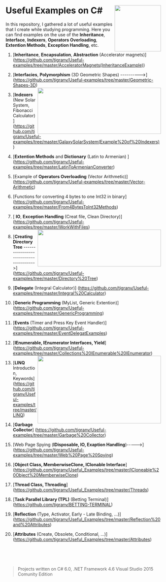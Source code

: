 # Useful Examples on C#  <img src="https://cloud.githubusercontent.com/assets/24522089/21962098/41a510c8-db36-11e6-95ef-eb392a0a1919.png" align="right" width="150px" height="150px" /> 
In this repository, I gathered a lot of useful examples that I create while studying programming. Here you can find examples on the use of the **Inheritance**, **Interface**, **Indexers**, **Operators Overloading**, **Extention Methods**, **Exception Handling**,  etc.

1. [**Inheritance**, **Encapsulation**, **Abstraction** (Accelerator magnets)] (https://github.com/tigranv/Useful-examples/tree/master/AcceleratorMagnets(InheritanceExample)) 

2. [**Interfacies**, **Polymorphism**  (3D Geometric Shapes) ---------->] (https://github.com/tigranv/Useful-examples/tree/master/Geometric-Shapes-3D) <img src="https://cloud.githubusercontent.com/assets/24522089/22154134/c4504766-df43-11e6-8bf0-20dd4449a48d.PNG" align="right" width="400px" height="150px" />

3. [**Indexers** (New Solar System, Fibonacci Calculator)] (https://github.com/tigranv/Useful-examples/tree/master/GalaxySolarSystem(Example%20of%20Indexers))

4. [**Extention Methods** and **Dictionary** (Latin to Armenian) ] (https://github.com/tigranv/Useful-examples/tree/master/LatinToArmenianConverter)

5. [Example of **Operators Overloading** (Vector Arithmetic)] (https://github.com/tigranv/Useful-examples/tree/master/Vector-Arithmetic)

6. [Functions for converting 4 bytes to one Int32 in binary] (https://github.com/tigranv/Useful-examples/tree/master/From4BytesToInt32Methods)

7. [ **IO**, **Exception Handling** (Creat file, Clean Directory)] (https://github.com/tigranv/Useful-examples/tree/master/WorkWithFiles) <img src="https://cloud.githubusercontent.com/assets/24522089/22175859/2c1eaaa8-e017-11e6-9694-17371ac3d4be.PNG" align="right" width="400px" height="120px" />


8. [**Creating Directory Tree** --------------------------------------->] (https://github.com/tigranv/Useful-examples/tree/master/Directory%20Tree)  

9. [**Delegate** (Integral Calculator)] (https://github.com/tigranv/Useful-examples/tree/master/Integral%20Calculator)

10. [**Generic Programming** (MyList, Generic Extention)] (https://github.com/tigranv/Useful-examples/tree/master/GenericProgramming)

11. [**Events**  (Timer and Press Key Event Handler)] (https://github.com/tigranv/Useful-examples/tree/master/EventDelegatExamples)

12. [**IEnumerable, IEnumerator Interfaces, Yield**] (https://github.com/tigranv/Useful-examples/tree/master/Collections%20IEnumerable%20IEnumerator)  <img src="https://cloud.githubusercontent.com/assets/24522089/22568638/04730a4e-e9ae-11e6-9c86-c977235a33bf.gif" align="right" width="400px" height="220px" />


13. [**LINQ** Introduction, Keywords] (https://github.com/tigranv/Useful-examples/tree/master/LINQ) 


14. [**Garbage Collector**] (https://github.com/tigranv/Useful-examples/tree/master/Garbage%20Collector) 


15. [Web Page Spying (**IDisposable, IO, Exaption Handling**)----->] (https://github.com/tigranv/Useful-examples/tree/master/Web%20Page%20Spying)

16. [**Object Class, MemberwiseClone, IClonable Interface**] (https://github.com/tigranv/Useful_Examples/tree/master/ICloneable%20Object%20MemberwiseClone)


17. [**Thread Class, Threading**] (https://github.com/tigranv/Useful_Examples/tree/master/Threads)

18. [**Task Parallel Library (TPL)** (Betting Terminal)] (https://github.com/tigranv/BETTING-TERMINAL)

19. [**Reflection** (Type, Activator, Early - Late Binding, ...)] (https://github.com/tigranv/Useful_Examples/tree/master/Reflection%20and%20Attributes)

20. [**Attributes** (Create, Obsolete, Conditional, ...)] (https://github.com/tigranv/Useful_Examples/tree/master/Attributes)





<br>
<br>
<br>

> Projects written on C# 6.0, .NET Framework 4.6 Visual Studio 2015 Comunity Edition


